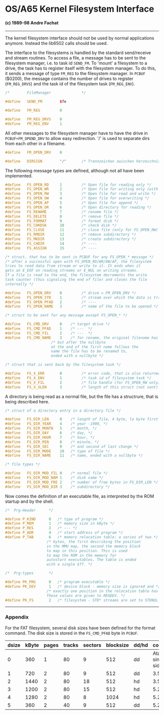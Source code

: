 #  OS/A65 Kernel Filesystem Interface
####  (c) 1989-98 Andre Fachat

* * *

The kernel filesystem interface should not be used by normal applications
anymore. Instead the lib6502 calls should be used.

The interface to the filesystems is handled by the standard send/receive
and stream routines. To access a file, a message has to be sent to the
filesystem manager, i.e. to task id `SEND_FM`.
To 'mount' a filesystem to a drive, the task has to register itself with
the filesystem manager. To do this, it sends a message of type `FM_REG`
to the filesystem manager. In `PCBUF` ($0200), the message contains
the number of drives to register (`FM_REG_DRVS`) and the task id of
the filesystem task (`FM_REG_ENV`).

```c++
/*        FileManager              */

#define   SEND_FM        $fe

#define   FM_REG         0

#define   FM_REG_DRVS    0
#define   FM_REG_ENV     1
```

All other messages to the filesystem manager have to have the drive in
`PCBUF+FM_OPEND_DRV` to allow easy redirection. '/' is used to separate
dirs from each other in a filename.

```c++
#define   FM_OPEN_DRV    0

#define   DIRSIGN        "/"       /* Trennzeichen zwischen Verzeichnissen */
```

The following message types are defined, although not all have been
implemented.

```c++
#define   FS_OPEN_RD     1         /* Open file for reading only */
#define   FS_OPEN_WR     2         /* Open file for writing only (with error if file exists) */
#define   FS_OPEN_RW     3         /* Open file for read and write */
#define   FS_OPEN_OW     4         /* Open file for overwriting */
#define   FS_OPEN_AP     5         /* Open file for append */
#define   FS_OPEN_DR     6         /* Open directory for reading */
#define   FS_RENAME      7         /* rename file */
#define   FS_DELETE      8         /* remove file */
#define   FS_FORMAT      9         /* format disk */
#define   FS_CHKDSK      10        /* check disk */
#define   FS_CLOSE       11        /* close file (only for FS_OPEN_RW) */
#define   FS_RMDIR       12        /* remove subdirectory */
#define   FS_MKDIR       13        /* create subdirectory */
#define   FS_CHDIR       14        /* ----                                 */
#define   FS_ASSIGN      15        /* ----                                 */

/* struct, that has to be sent in PCBUF for any FS_OPEN_* message */
/* after a successful open with FS_OPEN_RD/WR/OW/AP, the filesystem
tries to read data from stream or write to it. It ends when it
gets an E_EOF on reading streams or E_NUL on writing streams.
If a file is read to the end, the filesystem decrements the write
task counter (thus signaling the end of file) and closes the file
internally */

#define   FS_OPEN_DRV    0         /* drive = FM_OPEN_DRV */
#define   FS_OPEN_STR    1         /* stream over which the data is transfered */
#define   FS_OPEN_PFAD   2         /* ----                                 */
#define   FS_OPEN_NAME   3         /* name of the file to be opened */

/* struct to be sent for any message except FS_OPEN_* */

#define   FS_CMD_DRV     0    /* target drive */
#define   FS_CMD_PFAD    1    /* ---  */
#define   FS_CMD_FIL     2    /* ---  */
#define   FS_CMD_NAME    3    /* for rename, the original filename has to be sent as usual, */
					 /* but after the nullbyte
					 at the end of the first name follows the
					 name the file has to be renamed to,
					 ended with a nullbyte */

/* struct that is sent back by the filesystem task */

#define   FS_X_ERR       0         /* error code, that is also returned in the accumulator */
#define   FS_X_ENV       1         /* task id of filesystem task */
#define   FS_X_FIL       2         /* file handle (for FS_OPEN_RW only) */
#define   FS_X_SLEN      3         /* length of this struct (not sent) */
```

A directory is being read as a normal file, but the file has a structrure,
that is being described here.

```c++
/* struct of a directory entry in a directory file */

#define   FS_DIR_LEN     0    /* length of file, 4 byte, lo byte first */
#define   FS_DIR_YEAR    4    /* year -1900, */
#define   FS_DIR_MONTH   5    /* month, */
#define   FS_DIR_DAY     6    /* day, */
#define   FS_DIR_HOUR    7    /* hour, */
#define   FS_DIR_MIN     8    /* minute, */
#define   FS_DIR_SEC     9    /* and second of last change */
#define   FS_DIR_MODE    10   /* type of file */
#define   FS_DIR_NAME    11   /* name, ended with a nullbyte */

/* file types */

#define   FS_DIR_MOD_FIL 0    /* normal file */
#define   FS_DIR_MOD_NAM 1    /* disk name */
#define   FS_DIR_MOD_FRE 2    /* number of free bytes in FS_DIR_LEN */
#define   FS_DIR_MOD_DIR 3    /* subdirectory */
```

Now comes the definition of an executable file, as interpreted by the ROM
startup and by the shell.

```c++
/*	Prg-Header		*/

#define	P_KIND		0	/* type of program */
#define	P_MEM		1	/* memory size in kByte */
#define	P_RES		2	/* --- */
#define	P_ADR		4	/* start address of program */
#define	P_TAB		6	/* memory relocation table: a series of two */
				   /* bytes, the first describing the position
				   in the MMU map, the second the memory block
				   to map in this position. This is used
				   to map the ROM in the memory for
				   autostart executables. The table is ended
				   with a single $ff. */

/*	Prg-types 		*/

#define	PK_PRG		0	/* program executable */
#define	PK_DEV		1	/* device block - memory size is ignored and */
				   /* exactly one position in the relocation table has to be set.
				   These values are given to REGDEV. */
#define	PK_FS		2	/* filesystem - STD* streams are set to STDNUL */
```

--------
### Appendix

For the FAT filesystem, several disk sizes have been defined for the
format command. The disk size is stored in the `FS_CMD_PFAD` byte in `PCBUF`.

dsize | kByte | pages | tracks | sectors | blocksize | dd/hd | comment
------|-------|-------|--------|---------|-----------|-------|----------------------
  0   | 360   | 1     | 80     | 9       | 512       | dd    | Atari ST single sided
  1   | 720   | 2     | 80     | 9       | 512       | dd    | 3.5"
  2   | 1440  | 2     | 80     | 18      | 512       | hd    | 3.5"
  3   | 1200  | 2     | 80     | 15      | 512       | hd    | 5.25"
  4   | 1280  | 2     | 80     | 8       | 1024      | hd    | 5.25"
  5   | 360   | 2     | 40     | 9       | 512       | dd    | 5.25"
